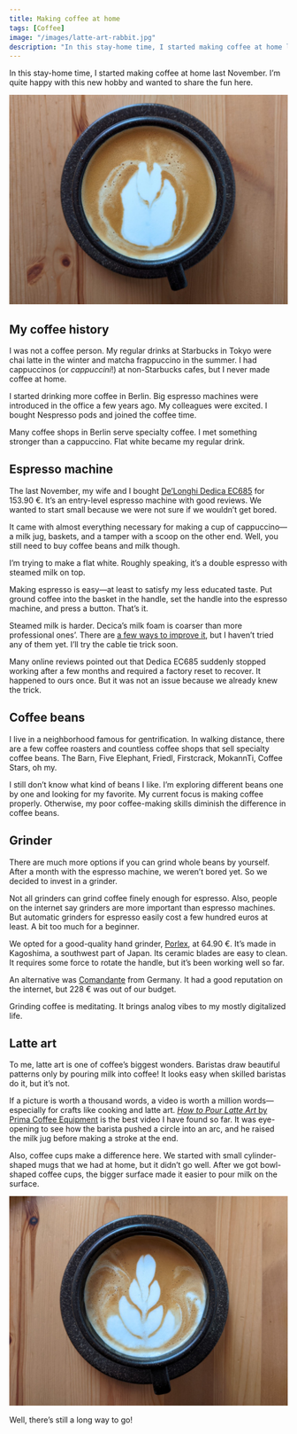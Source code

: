 ```yaml
---
title: Making coffee at home
tags: [Coffee]
image: "/images/latte-art-rabbit.jpg"
description: "In this stay-home time, I started making coffee at home last November. I'm quite happy with this new hobby and wanted to share the fun here."
---
```


In this stay-home time, I started making coffee at home last November. I’m quite happy with this new hobby and wanted to share the fun here.

![Latte art—rabbit?](/images/latte-art-rabbit.jpg)

## My coffee history

I was not a coffee person. My regular drinks at Starbucks in Tokyo were chai latte in the winter and matcha frappuccino in the summer. I had cappuccinos (or _cappuccini_!) at non-Starbucks cafes, but I never made coffee at home.

I started drinking more coffee in Berlin. Big espresso machines were introduced in the office a few years ago. My colleagues were excited. I bought Nespresso pods and joined the coffee time.

Many coffee shops in Berlin serve specialty coffee. I met something stronger than a cappuccino. Flat white became my regular drink.

## Espresso machine

The last November, my wife and I bought [De’Longhi Dedica EC685](https://www.delonghi.com/en-int/products/coffee/coffee-makers/pump-espresso/dedica-style-ec-685bk-0132106140) for 153.90 €. It’s an entry-level espresso machine with good reviews. We wanted to start small because we were not sure if we wouldn’t get bored.

It came with almost everything necessary for making a cup of cappuccino—a milk jug, baskets, and a tamper with a scoop on the other end. Well, you still need to buy coffee beans and milk though.

I’m trying to make a flat white. Roughly speaking, it’s a double espresso with steamed milk on top.

Making espresso is easy—at least to satisfy my less educated taste. Put ground coffee into the basket in the handle, set the handle into the espresso machine, and press a button. That’s it.

Steamed milk is harder. Decica’s milk foam is coarser than more professional ones’. There are [a few ways to improve it](http://toolsandtoys.net/guides/making-the-most-of-the-delonghi-dedica-budget-espresso-machine/), but I haven’t tried any of them yet. I’ll try the cable tie trick soon.

Many online reviews pointed out that Dedica EC685 suddenly stopped working after a few months and required a factory reset to recover. It happened to ours once. But it was not an issue because we already knew the trick.

## Coffee beans

I live in a neighborhood famous for gentrification. In walking distance, there are a few coffee roasters and countless coffee shops that sell specialty coffee beans. The Barn, Five Elephant, Friedl, Firstcrack, MokannTi, Coffee Stars, oh my.

I still don’t know what kind of beans I like. I’m exploring different beans one by one and looking for my favorite. My current focus is making coffee properly. Otherwise, my poor coffee-making skills diminish the difference in coffee beans.

## Grinder

There are much more options if you can grind whole beans by yourself. After a month with the espresso machine, we weren’t bored yet. So we decided to invest in a grinder.

Not all grinders can grind coffee finely enough for espresso. Also, people on the internet say grinders are more important than espresso machines. But automatic grinders for espresso easily cost a few hundred euros at least. A bit too much for a beginner.

We opted for a good-quality hand grinder, [Porlex](https://www.coffeecircle.com/en/p/porlex-mini-tall-hand-kaffeemuehle?number=Z034-005-002), at 64.90 €. It’s made in Kagoshima, a southwest part of Japan. Its ceramic blades are easy to clean. It requires some force to rotate the handle, but it’s been working well so far.

An alternative was [Comandante](https://comandantegrinder.com/) from Germany. It had a good reputation on the internet, but 228 € was out of our budget.

Grinding coffee is meditating. It brings analog vibes to my mostly digitalized life.

## Latte art

To me, latte art is one of coffee’s biggest wonders. Baristas draw beautiful patterns only by pouring milk into coffee! It looks easy when skilled baristas do it, but it’s not.

If a picture is worth a thousand words, a video is worth a million words—especially for crafts like cooking and latte art. [_How to Pour Latte Art_ by Prima Coffee Equipment](https://www.youtube.com/watch?v=jdRS_5OJzZY) is the best video I have found so far. It was eye-opening to see how the barista pushed a circle into an arc, and he raised the milk jug before making a stroke at the end.

Also, coffee cups make a difference here. We started with small cylinder-shaped mugs that we had at home, but it didn’t go well. After we got bowl-shaped
coffee cups, the bigger surface made it easier to pour milk on the surface.

![Latte art—tulip?](/images/latte-art-plant.jpg)

Well, there’s still a long way to go!
